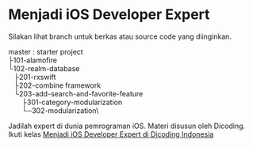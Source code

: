 # Menjadi iOS Developer Expert

Silakan lihat branch untuk berkas atau source code yang diinginkan.

master : starter project  
├101-alamofire\
└102-realm-database\
&nbsp; &nbsp;├201-rxswift\
&nbsp; &nbsp;├202-combine framework\
&nbsp; &nbsp;└203-add-search-and-favorite-feature\
&nbsp; &nbsp; &nbsp; &nbsp;├301-category-modularization\
&nbsp; &nbsp; &nbsp; &nbsp;└─302-modularization\

Jadilah expert di dunia pemrograman iOS. Materi disusun oleh Dicoding. Ikuti kelas [Menjadi iOS Developer Expert di Dicoding Indonesia](https://www.dicoding.com/academies/209/)
